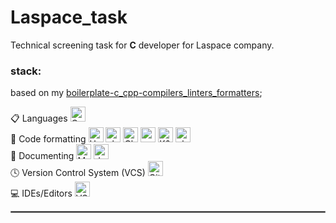 # Laspace_task

Technical screening task for **C** developer for Laspace company.

### stack:

based on my [boilerplate-c_cpp-compilers_linters_formatters](https://github.com/Dmitriy-Frostoff/boilerplate-c_cpp-compilers_linters_formatters);

<div>
    <span>
      📋 Languages
    </span>
    <img src="https://img.shields.io/badge/-C-%23090909?style=for-the-badge&logo=C&logoColor=0078D4" height="24" alt="C badge">
  </div>
  <div>
    <span>
      📐 Code formatting
    </span>
    <img src="https://img.shields.io/badge/Husky-%23090909?style=for-the-badge&logo=furrynetwork&logoColor=F05032" height="24" alt="Husky badge">
    <img src="https://img.shields.io/badge/-clang--tidy-%23090909?style=for-the-badge&logo=clang-tidy" height="24" alt="clang-tidy badge">
    <img src="https://img.shields.io/badge/-clang--format-%23090909?style=for-the-badge&logo=clang-format" height="24" alt="Clang-format badge">
    <img src="https://img.shields.io/badge/-mozilla--custom-%23090909?style=for-the-badge&logo=mozilla--custom" height="24" alt="mozilla-custom badge">
    <img src="https://img.shields.io/badge/-K&R--style-%23090909?style=for-the-badge&logo=K&R--style" height="24" alt="K&R-style badge">
    <img src="https://img.shields.io/badge/-clangd-%23090909?style=for-the-badge&logo=clangd" height="24" alt="clangd badge">
  </div>
  <div>
    <span>
      📜 Documenting
    </span>    
    <img src="https://img.shields.io/badge/Markdown-%23090909.svg?style=for-the-badge&logo=Markdown&logoColor=white&logoColor=%23E34234" height="24" alt="Markdown badge">
    <img src="https://img.shields.io/badge/-doxygen-%23090909?style=for-the-badge&logo=doxygen" height="24" alt="doxygen badge">
  </div>
  <div>
    <span>
      🕓 Version Control System (VCS)
    </span>    
    <img src="https://img.shields.io/badge/git-%23090909.svg?style=for-the-badge&logo=git&logoColor=white&logoColor=%23E34234" height="24" alt="Git badge">
  </div>
  <div>
    <span>
      💻 IDEs/Editors
    </span>
    <img src="https://img.shields.io/badge/Visual%20Studio%20Code-%23090909?style=for-the-badge&logo=visual%20studio%20code&logoColor=%231572B6" height="24" alt="VSCode badge">
  </div>
<hr style="border:1px solid gray">

